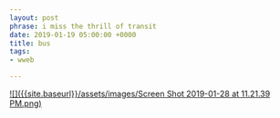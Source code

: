 ```yaml
---
layout: post
phrase: i miss the thrill of transit
date: 2019-01-19 05:00:00 +0000
title: bus
tags:
- wweb

---
```

[![]({{site.baseurl}}/assets/images/Screen Shot 2019-01-28 at 11.21.39 PM.png)](https://aidanquinlan.net/s19/portal/sketches/bus/index.html "bus")